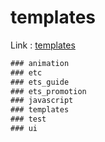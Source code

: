 # templates

Link : [templates](url "templates")

```javascript
### animation
### etc
### ets_guide
### ets_promotion
### javascript
### templates
### test
### ui
```

```javascript
```



